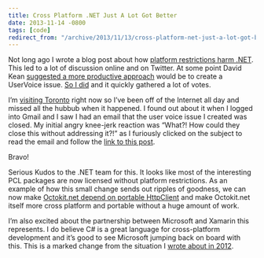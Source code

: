 ```yaml
---
title: Cross Platform .NET Just A Lot Got Better
date: 2013-11-14 -0800
tags: [code]
redirect_from: "/archive/2013/11/13/cross-platform-net-just-a-lot-got-better.aspx/"
---
```


Not long ago I wrote a blog post about how [platform restrictions harm
.NET](https://haacked.com/archive/2013/06/24/platform-limitations-harm-net.aspx "Platform Restrictions harm .NET").
This led to a lot of discussion online and on Twitter. At some point
David Kean [suggested a more productive
approach](https://twitter.com/davkean/status/383280597566648320 "Suggested on Twitter")
would be to create a UserVoice issue. [So I
did](http://visualstudio.uservoice.com/forums/121579-visual-studio/suggestions/4494577-remove-the-platform-restriction-on-microsoft-nuget "User voice to remove platform restriction")
and it quickly gathered a lot of votes.

I’m [visiting
Toronto](https://github.com/blog/1687-join-us-for-a-drinkup-in-toronto-on-november-14th "Visiting Toronto")
right now so I’ve been off of the Internet all day and missed all the
hubbub when it happened. I found out about it when I logged into Gmail
and I saw I had an email that the user voice issue I created was closed.
My initial angry knee-jerk reaction was “What?! How could they close
this without addressing it?!” as I furiously clicked on the subject to
read the email and follow the [link to this
post](http://blogs.msdn.com/b/dotnet/archive/2013/11/13/pcl-and-net-nuget-libraries-are-now-enabled-for-xamarin.aspx "PCL and NuGet Libraries are now enabled for Xamarin").

Bravo!

Serious Kudos to the .NET team for this. It looks like most of the
interesting PCL packages are now licensed without platform restrictions.
As an example of how this small change sends out ripples of goodness, we
can now make [Octokit.net depend on portable
HttpClient](https://github.com/octokit/octokit.net/pull/219) and make
Octokit.net itself more cross platform and portable without a huge
amount of work.

I’m also excited about the partnership between Microsoft and Xamarin
this represents. I do believe C# is a great language for cross-platform
development and it’s good to see Microsoft jumping back on board with
this. This is a marked change from the situation I [wrote about in
2012](https://haacked.com/archive/2012/10/21/monkeyspace-dotnet-oss.aspx "MonkeySpace").


